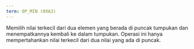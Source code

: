 ```yaml
---
term: OP_MIN (0XA3)
---
```


Memilih nilai terkecil dari dua elemen yang berada di puncak tumpukan dan menempatkannya kembali ke dalam tumpukan. Operasi ini hanya mempertahankan nilai terkecil dari dua nilai yang ada di puncak.